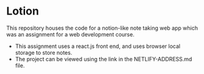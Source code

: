 # Lotion
This repository houses the code for a notion-like note taking web app which was an assignment for a web development course.

- This assignment uses a react.js front end, and uses browser local storage to store notes.
- The project can be viewed using the link in the NETLIFY-ADDRESS.md file.
